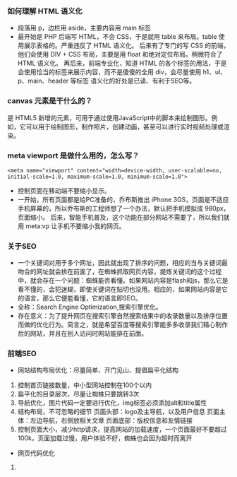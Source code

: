 ### 如何理解 HTML 语义化
- 段落用 p，边栏用 aside，主要内容用 main 标签
- 最开始是 PHP 后端写 HTML，不会 CSS，于是就用 table 来布局。table 使用展示表格的。严重违反了 HTML 语义化。
 后来有了专门的写 CSS 的前端，他们会使用 DIV + CSS 布局，主要是用 float 和绝对定位布局。稍微符合了 HTML 语义化。
 再后来，前端专业化，知道 HTML 的各个标签的用法，于是会使用恰当的标签来展示内容，而不是傻傻的全用 div，会尽量使用 h1、ul、p、main、header 等标签
 语义化的好处是已读、有利于SEO等。
 ### canvas 元素是干什么的？
 <canvas> 是 HTML5 新增的元素，可用于通过使用JavaScript中的脚本来绘制图形。例如，它可以用于绘制图形，制作照片，创建动画，甚至可以进行实时视频处理或渲染。
### meta viewport 是做什么用的，怎么写？
 `<meta name="viewport" content="width=device-width, user-scalable=no, initial-scale=1.0, maximum-scale=1.0, minimum-scale=1.0">`
 - 控制页面在移动端不要缩小显示。
 - 一开始，所有页面都是给PC准备的，乔布斯推出 iPhone 3GS，页面是不适应手机屏幕的，所以乔布斯的工程师想了一个办法，默认把手机模拟成 980px，页面缩小。
 后来，智能手机普及，这个功能在部分网站不需要了，所以我们就用 meta:vp 让手机不要缩小我的网页。
### 关于SEO
- 一个关键词对用于多个网址，因此就出现了排序的问题，相应的当与关键词最吻合的网址就会排在前面了，在蜘蛛抓取网页内容，提炼关键词的这个过程中，就会存在一个问题：蜘蛛能否看懂。如果网站内容是flash和js，那么它是看不懂的，会犯迷糊，即使关键词在贴切也没用。相应的，如果网站内容是它的语言，那么它便能看懂，它的语言即SEO。
- 全称：Search Engine Optimization,搜索引擎优化。
- 存在意义：为了提升网页在搜索引擎自然搜索结果中的收录数量以及排序位置而做的优化行为。简言之，就是希望百度等搜索引擎能多多收录我们精心制作后的网站，并且在别人访问时网站能排在前面。
### 前端SEO
- 网站结构布局优化：尽量简单、开门见山、提倡扁平化结构
 1. 控制首页链接数量，中小型网站控制在100个以内
 2. 扁平化的目录层次，尽量让蜘蛛只要跳转3次
 3. 导航优化，图片代码一定要进行优化，img标签必须添加alt和title属性
 4. 结构布局，不可忽略的细节 页面头部：logo及主导航，以及用户信息 页面主体：左边导航，右侧放相关文章 页面底部：版权信息和友情链接
 5. 控制页面大小，减少http请求，提高网站的加载速度，一个页面最好不要超过100k，页面加载过慢，用户体验不好，蜘蛛也会因为超时而离开
 - 网页代码优化
 1. <title>标题：只强调重点即可，尽量把重要的关键词放在前面
 2. <meta keywords>标签：关键词，列举出几个页面的重要关键字即可，切记过分堆砌
 3. <meta description>标签：网页描述，需要高度概括网页内容，切记不能太长，每个页面也要有所不同
 4. <body>里的标签：尽量让代码语义化，在适当的位置使用适当的标签，用正确的标签做正确的事
 5. <a>标签：页内链接要加title进行说明，外部链接需要加上el="nofollow"属性，告诉蜘蛛不要爬
 6. 正文标题要用`<h1>`标签，副标题用`<h2>`标签
 7. `<br>`标签只用于文本内容的换行
 8. 表格应该使用<caption>表格标题标签
 9. img应使用alt属性加以说明
 10. <strong>\<em>标签需要强调是使用
 11. 巧妙利用CSS布局，将重要内容的HTML代码放在最前面，优先让蜘蛛读取，进行内容关键词抓取
 12. 重要内容不要用JS输出，因为蜘蛛不认识
 13. 尽量少使用iframe框架，因为蜘蛛一般不会读取其中的内容
 14. 谨慎使用display:none;搜索引擎会过滤掉display:none其中的内容
 16. 不断精简代码
 17. js代码如果是操作DOM，尽量放在body结束标签之前，html代码之后
